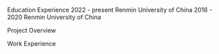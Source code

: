 
Education Experience
2022 - present Renmin University of China
2016 - 2020 Renmin University of China

Project Overview


Work Experience
